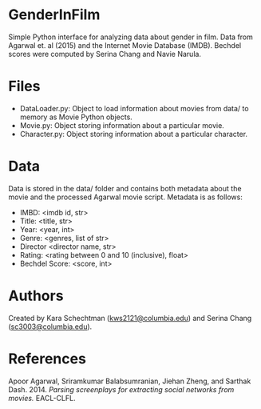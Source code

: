 # GenderInFilm
Simple Python interface for analyzing data about gender in film. Data from Agarwal et. al (2015) and the Internet Movie Database (IMDB). Bechdel scores were computed by Serina Chang and Navie Narula.

# Files
- DataLoader.py: Object to load information about movies from data/ to memory as Movie Python objects.
- Movie.py: Object storing information about a particular movie.
- Character.py: Object storing information about a particular character.

# Data
Data is stored in the data/ folder and contains both metadata about the movie and the processed Agarwal movie script. Metadata is as follows:

- IMBD: <imdb id, str>
- Title: <title, str>
- Year: <year, int>
- Genre: <genres, list of str>
- Director <director name, str>
- Rating: <rating between 0 and 10 (inclusive), float>
- Bechdel Score: <score, int>

# Authors
Created by Kara Schechtman (kws2121@columbia.edu) and Serina Chang (sc3003@columbia.edu).

# References
Apoor Agarwal, Sriramkumar Balabsumranian, Jiehan Zheng, and Sarthak Dash. 2014. *Parsing screenplays for extracting social networks from movies.* EACL-CLFL.
